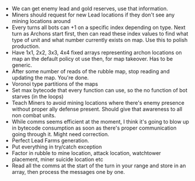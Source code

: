 * We can get enemy lead and gold reserves, use that information.
* Miners should request for new Lead locations if they don't see any mining locations around
* Every turns all bots can +1 on a specific index depending on type. Next turn as Archons start first, then can read these
    index values to find what type of unit and what number currently exists on map. Use this to polish production.
* Have 1x1, 2x2, 3x3, 4x4 fixed arrays representing archon locations on map an the default policy ot use then, for
    map takeover. Has to be generic.
* After some number of reads of the rubble map, stop reading and updating the map. You're done.
* Voronoi type partitions of the maps
* Set max bytecode that every function can use, so the no function of bot starves (in the loops)
* Teach Miners to avoid mining locations where there's enemy presence without proper ally defense present. Should give that awareness to all non combat units.
* While comms seems efficient at the moment, I think it's going to blow up in bytecode consumption as soon as there's proper communication going through it. Might need correction.
* Perfect Lead Farms generation.
* Put everything in try/catch exception
* Factor in rubble to mine location, attack location, watchtower placement, miner suicide location etc
* Read all the comms at the start of the turn in your range and store in an array, then process the messages one by one.
